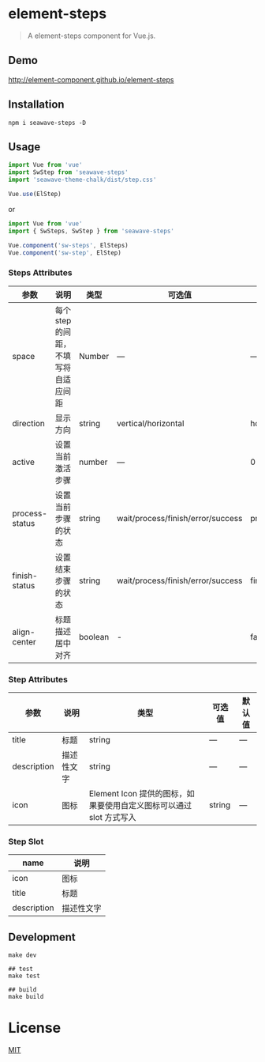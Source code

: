 # element-steps
> A element-steps component for Vue.js.

## Demo
http://element-component.github.io/element-steps

## Installation
```shell
npm i seawave-steps -D
```

## Usage
```javascript
import Vue from 'vue'
import SwStep from 'seawave-steps'
import 'seawave-theme-chalk/dist/step.css'

Vue.use(ElStep)
```

or

```javascript
import Vue from 'vue'
import { SwSteps, SwStep } from 'seawave-steps'

Vue.component('sw-steps', ElSteps)
Vue.component('sw-step', ElStep)
```

### Steps Attributes

| 参数      | 说明    | 类型      | 可选值       | 默认值   |
|---------- |-------- |---------- |-------------  |-------- |
| space | 每个 step 的间距，不填写将自适应间距 | Number | — | — |
| direction | 显示方向 | string | vertical/horizontal | horizontal |
| active | 设置当前激活步骤  | number | — | 0 |
| process-status | 设置当前步骤的状态 | string | wait/process/finish/error/success | process |
| finish-status | 设置结束步骤的状态 | string | wait/process/finish/error/success | finish |
| align-center | 标题描述居中对齐 | boolean | - | false |

### Step Attributes
| 参数      | 说明    | 类型      | 可选值       | 默认值   |
|---------- |-------- |---------- |-------------  |-------- |
| title | 标题 | string | — | — |
| description | 描述性文字 | string | — | — |
| icon | 图标 | Element Icon 提供的图标，如果要使用自定义图标可以通过 slot 方式写入 | string | — |

### Step Slot
| name | 说明  |
|----|----|
| icon | 图标 |
| title | 标题 |
| description | 描述性文字 |


## Development
```shell
make dev

## test
make test

## build
make build
```

# License
[MIT](https://opensource.org/licenses/MIT)
